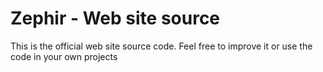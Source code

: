 Zephir - Web site source
=======================================

This is the official web site source code. Feel free to improve it or use the code in your own projects
